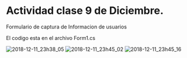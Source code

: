 # Actividad clase 9 de Diciembre.

Formulario de captura de Informacion de usuarios

El codigo esta en el archivo Form1.cs

![2018-12-11_23h38_05](https://user-images.githubusercontent.com/4912547/49851750-51df0d80-fd9f-11e8-9ceb-f178165eed55.png)
![2018-12-11_23h45_02](https://user-images.githubusercontent.com/4912547/49851751-51df0d80-fd9f-11e8-9ed6-634ab9cce0b0.png)
![2018-12-11_23h45_16](https://user-images.githubusercontent.com/4912547/49851752-51df0d80-fd9f-11e8-933c-37d6a9819c1e.png)
